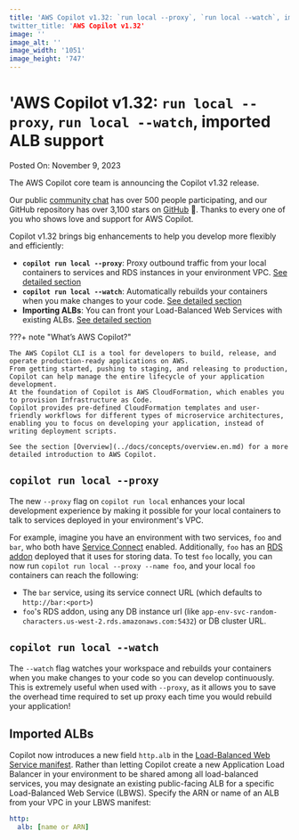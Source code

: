 ```yaml
---
title: 'AWS Copilot v1.32: `run local --proxy`, `run local --watch`, imported ALB support
twitter_title: 'AWS Copilot v1.32'
image: ''
image_alt: ''
image_width: '1051'
image_height: '747'
---
```


# 'AWS Copilot v1.32: `run local --proxy`, `run local --watch`, imported ALB support

Posted On: November 9, 2023

The AWS Copilot core team is announcing the Copilot v1.32 release.

Our public [сommunity сhat](https://app.gitter.im/#/room/#aws_copilot-cli:gitter.im) has over 500 people participating, and our GitHub repository has over 3,100 stars on [GitHub](http://github.com/aws/copilot-cli/) 🚀.
Thanks to every one of you who shows love and support for AWS Copilot.

Copilot v1.32 brings big enhancements to help you develop more flexibly and efficiently:

- **`copilot run local --proxy`**: Proxy outbound traffic from your local containers to services and RDS instances in your environment VPC. [See detailed section](#copilot-run-local---proxy)
- **`copilot run local --watch`**: Automatically rebuilds your containers when you make changes to your code. [See detailed section](#copilot-run-local---watch)
- **Importing ALBs**: You can front your Load-Balanced Web Services with existing ALBs. [See detailed section](#imported-ALBs)

???+ note "What’s AWS Copilot?"

    The AWS Copilot CLI is a tool for developers to build, release, and operate production-ready applications on AWS.
    From getting started, pushing to staging, and releasing to production, Copilot can help manage the entire lifecycle of your application development.
    At the foundation of Copilot is AWS CloudFormation, which enables you to provision Infrastructure as Code.
    Copilot provides pre-defined CloudFormation templates and user-friendly workflows for different types of microservice architectures,
    enabling you to focus on developing your application, instead of writing deployment scripts.

    See the section [Overview](../docs/concepts/overview.en.md) for a more detailed introduction to AWS Copilot.

## `copilot run local --proxy`

The new `--proxy` flag on `copilot run local` enhances your local development experience by making it possible for your local containers to talk to services deployed in your environment's VPC.

For example, imagine you have an environment with two services, `foo` and `bar`, who both have [Service Connect](../docs/manifest/lb-web-service.md#network-connect) enabled.
Additionally, `foo` has an [RDS addon](../docs/developing/addons/workload.md) deployed that it uses for storing data.
To test `foo` locally, you can now run `copilot run local --proxy --name foo`, and your local `foo` containers can reach the following:

- The `bar` service, using its service connect URL (which defaults to `http://bar:<port>`)
- `foo`'s RDS addon, using any DB instance url (like `app-env-svc-random-characters.us-west-2.rds.amazonaws.com:5432`) or DB cluster URL.

## `copilot run local --watch`

The `--watch` flag watches your workspace and rebuilds your containers when you make changes to your code so you can develop continuously. This is extremely useful when used with `--proxy`, as it allows you to save the overhead time required to set up proxy each time you would rebuild your application!

## Imported ALBs

Copilot now introduces a new field `http.alb` in the [Load-Balanced Web Service manifest](../docs/manifest/lb-web-service.en.md). Rather than letting Copilot create a new Application Load Balancer in your environment to be shared among all load-balanced services, you may designate an existing public-facing ALB for a specific Load-Balanced Web Service (LBWS). Specify the ARN or name of an ALB from your VPC in your LBWS manifest:

```yaml
http:
  alb: [name or ARN]
```
